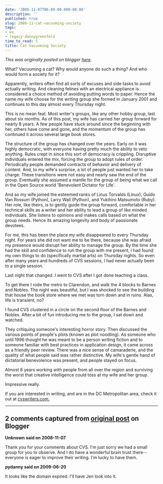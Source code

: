 ```yaml
---
date: '2008-11-07T06:09:00.000-08:00'
description: ''
published: true
slug: 2008-11-cat-vacuuming-society
tags:
- ex
- legacy-dannygreenfeld
time_to_read: 5
title: Cat Vacuuming Society
---
```


*This was originally posted on blogger [here](https://dannygreenfeld.blogspot.com/2008/11/cat-vacuuming-society.html)*.

What?  Vacuuming a cat?  Why would anyone do such a thing?  And who would form a society for it?

Apparently, writers often find all sorts of excuses and side tasks to avoid actually writing.  And cleaning felines with an electrical appliance is considered a choice method of avoiding putting words to paper.  Hence the name my wife choose for the writing group she formed in January 2001 and continues to this day almost every Thursday night.

This is no mean feat.  Most writer's groups, like any other hobby group, last about six months.  As of this post, my wife has carried her group forward for nearly 8 years.  A few people have stuck around since the beginning with her, others have come and gone, and the momentum of the group has continued it across several large book stores.

The structure of the group has changed over the years.  Early on it was highly democratic, with everyone having pretty much the ability to veto anything.  Rules crept in since this sort of democracy is crippling.  Disruptive individuals entered the mix, forcing the group to adopt rules of order.  Periodically people demanded contracts of behavior and delivery of content.  And, to my wife's surprise, a lot of people just wanted her to take charge.  These transitions were not easy and nearly saw the end of the group.  Eventually she assumed a mantle for the group of being what we call in the Open Source world 'Benevolent Dictator for Life'.

And so my wife joined the esteemed ranks of Linus Torvalds (Linux), Guido Van Rossum (Python), Larry Wall (Python), and Yukihiro Matsumoto (Ruby).  Her role, like theirs, is to gently guide the group forward, comfortable in her technical skills as a writer and her ability to lead a group of like minded individuals.  She listens to opinions and makes calls based on what the group needs.  Hence its amazing longevity and body of passionate devotees.

For me, this has been the place my wife disappeared to every Thursday night.  For years she did not want me to be there, because she was afraid my presence would disrupt her ability to manage the group.  By the time she had the skill and confidence to run the group with me present, I had found my own things to do (specifically martial arts) on Thursday nights.  So even after many years and hundreds of CVS sessions, I had never actually been to a single session.

Last night that changed.  I went to CVS after I got done teaching a class.

To get there I rode the metro to Clarendon, and walk the 4 blocks to Barnes and Nobles.  The night was beautiful, but I was shocked to see the building that house the book store where we met was torn down and in ruins.  Alas, life is transient, no?

I found CVS clustered in a circle on the second floor of the Barnes and Nobles.  After a bit of fun introducing me to the group, I sat down and watched.

They critiquing someone's interesting horror story.  Then discussed the various points of people's plots (known as plot noodling).  As someone who until 1996 thought he was meant to be a person writing fiction and to someone familiar with best practices in application design, it came across as a friendly peer review.  There was a nice sense of camaraderie, and the quality of what people said was rather distinctive.  My wife's gentle hand of dictatorial benevolence was present, and people stayed on focus. 

Almost 8 years working with people from all over the region and surviving the worst that creative intelligence could toss at my wife and her group. 

Impressive really.

If you are interested in writing, and are in the DC Metropolitan area, check it out at [cvswriters.com.](https://www.cvswriters.com/)

---

## 2 comments captured from [original post](https://dannygreenfeld.blogspot.com/2008/11/cat-vacuuming-society.html) on Blogger

**Unknown said on 2008-11-07**

Thank you for your comments about CVS.  I'm just sorry we had a small group for you to observe.  And I do have a wonderful brain trust there--everyone is eager to improve their writing.  I'm lucky to have them.

**pydanny said on 2009-06-20**

It looks like the domain expired. I'll have Jen look into it.

